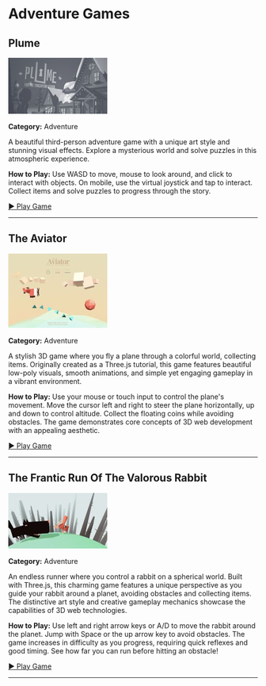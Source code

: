 # Adventure Games

## Plume

<img src="../games/plume/images/thumb.jpg" alt="Plume thumbnail" width="200">

**Category:** Adventure

A beautiful third-person adventure game with a unique art style and stunning visual effects. Explore a mysterious world and solve puzzles in this atmospheric experience.

**How to Play:** Use WASD to move, mouse to look around, and click to interact with objects. On mobile, use the virtual joystick and tap to interact. Collect items and solve puzzles to progress through the story.

[▶ Play Game](https://plumegame.com/)

---

## The Aviator

<img src="../games/the-aviator/images/thumb.jpg" alt="The Aviator thumbnail" width="200">

**Category:** Adventure

A stylish 3D game where you fly a plane through a colorful world, collecting items. Originally created as a Three.js tutorial, this game features beautiful low-poly visuals, smooth animations, and simple yet engaging gameplay in a vibrant environment.

**How to Play:** Use your mouse or touch input to control the plane's movement. Move the cursor left and right to steer the plane horizontally, up and down to control altitude. Collect the floating coins while avoiding obstacles. The game demonstrates core concepts of 3D web development with an appealing aesthetic.

[▶ Play Game](https://tympanus.net/codrops/2016/04/26/the-aviator-animating-basic-3d-scene-threejs/)

---

## The Frantic Run Of The Valorous Rabbit

<img src="../games/valorous-rabbit/images/thumb.jpg" alt="The Frantic Run Of The Valorous Rabbit thumbnail" width="200">

**Category:** Adventure

An endless runner where you control a rabbit on a spherical world. Built with Three.js, this charming game features a unique perspective as you guide your rabbit around a planet, avoiding obstacles and collecting items. The distinctive art style and creative gameplay mechanics showcase the capabilities of 3D web technologies.

**How to Play:** Use left and right arrow keys or A/D to move the rabbit around the planet. Jump with Space or the up arrow key to avoid obstacles. The game increases in difficulty as you progress, requiring quick reflexes and good timing. See how far you can run before hitting an obstacle!

[▶ Play Game](https://codepen.io/Yakudoo/pen/YGxYZj)

---

